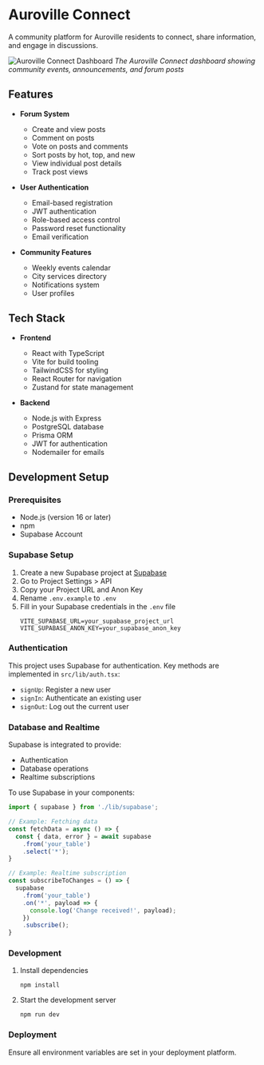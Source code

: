 # Auroville Connect

A community platform for Auroville residents to connect, share information, and engage in discussions.

![Auroville Connect Dashboard](dashboard.png)
*The Auroville Connect dashboard showing community events, announcements, and forum posts*

## Features

- **Forum System**
  - Create and view posts
  - Comment on posts
  - Vote on posts and comments
  - Sort posts by hot, top, and new
  - View individual post details
  - Track post views

- **User Authentication**
  - Email-based registration
  - JWT authentication
  - Role-based access control
  - Password reset functionality
  - Email verification

- **Community Features**
  - Weekly events calendar
  - City services directory
  - Notifications system
  - User profiles

## Tech Stack

- **Frontend**
  - React with TypeScript
  - Vite for build tooling
  - TailwindCSS for styling
  - React Router for navigation
  - Zustand for state management

- **Backend**
  - Node.js with Express
  - PostgreSQL database
  - Prisma ORM
  - JWT for authentication
  - Nodemailer for emails

## Development Setup

### Prerequisites

- Node.js (version 16 or later)
- npm
- Supabase Account

### Supabase Setup

1. Create a new Supabase project at [Supabase](https://supabase.com/)
2. Go to Project Settings > API
3. Copy your Project URL and Anon Key
4. Rename `.env.example` to `.env`
5. Fill in your Supabase credentials in the `.env` file
   ```
   VITE_SUPABASE_URL=your_supabase_project_url
   VITE_SUPABASE_ANON_KEY=your_supabase_anon_key
   ```

### Authentication

This project uses Supabase for authentication. Key methods are implemented in `src/lib/auth.tsx`:
- `signUp`: Register a new user
- `signIn`: Authenticate an existing user
- `signOut`: Log out the current user

### Database and Realtime

Supabase is integrated to provide:
- Authentication
- Database operations
- Realtime subscriptions

To use Supabase in your components:
```typescript
import { supabase } from './lib/supabase';

// Example: Fetching data
const fetchData = async () => {
  const { data, error } = await supabase
    .from('your_table')
    .select('*');
}

// Example: Realtime subscription
const subscribeToChanges = () => {
  supabase
    .from('your_table')
    .on('*', payload => {
      console.log('Change received!', payload);
    })
    .subscribe();
}
```

### Development

1. Install dependencies
   ```
   npm install
   ```

2. Start the development server
   ```
   npm run dev
   ```

### Deployment

Ensure all environment variables are set in your deployment platform.
